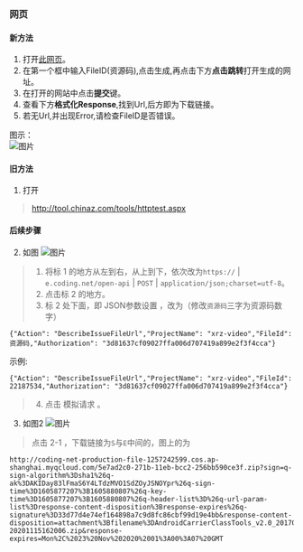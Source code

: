 ### 网页
#### 新方法
1. 打开[此网页](https://www.xrzyun.top/api/html/coding-fileid.html)。  
2. 在第一个框中输入FileID(资源码),点击生成,再点击下方**点击跳转**打开生成的网址。  
3. 在打开的网站中点击**提交**键。  
4. 查看下方**格式化Response**,找到Url,后方即为下载链接。  
5. 若无Url,并出现Error,请检查FileID是否错误。  

图示：  
![图片](https://images.weserv.nl/?url=https://i0.hdslb.com/bfs/article/7273b8fe5cc0555be954052c22a0022073f9160d.png)

#### 旧方法
1. 打开
> http://tool.chinaz.com/tools/httptest.aspx

#### 后续步骤
2. 如图
![图片](//images.weserv.nl/?url=https://i0.hdslb.com/bfs/article/e95920a604527a03548675a0831444fc87849183.png )  
> 1. 将标 1 的地方从左到右，从上到下，依次改为`https://` | `e.coding.net/open-api` | `POST` | `application/json;charset=utf-8`。  
> 2. 点击标 2 的地方。  
> 3. 标 2 处下面，即 JSON参数设置 ，改为（修改`资源码`三字为资源码数字）  
```
{"Action": "DescribeIssueFileUrl","ProjectName": "xrz-video","FileId": 资源码,"Authorization": "3d81637cf09027ffa006d707419a899e2f3f4cca"}
```
示例:  
```
{"Action": "DescribeIssueFileUrl","ProjectName": "xrz-video","FileId": 22187534,"Authorization": "3d81637cf09027ffa006d707419a899e2f3f4cca"}
```
> 4. 点击 模拟请求 。
3. 如图2
![图片](https://xrzyun.coding.net/p/blog/d/cdn/git/raw/web/img/wiki_2.png)
> 点击 2-1 ，下载链接为`S`与`E`中间的，图上的为  
```
http://coding-net-production-file-1257242599.cos.ap-shanghai.myqcloud.com/5e7ad2c0-271b-11eb-bcc2-256bb590ce3f.zip?sign=q-sign-algorithm%3Dsha1%26q-ak%3DAKIDay83lFmaS6Y4LTdzMVO1SdZOyJSNOYpr%26q-sign-time%3D1605877207%3B1605880807%26q-key-time%3D1605877207%3B1605880807%26q-header-list%3D%26q-url-param-list%3Dresponse-content-disposition%3Bresponse-expires%26q-signature%3D33d77d4e74ef164898a7c9d8fc86cbf99d19e4bb&response-content-disposition=attachment%3Bfilename%3DAndroidCarrierClassTools_v2.0_20170109-20201115162006.zip&response-expires=Mon%2C%2023%20Nov%202020%2001%3A00%3A07%20GMT
```